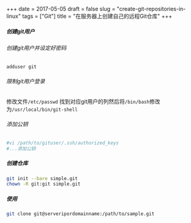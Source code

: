 +++
date = 2017-05-05
draft = false
slug = "create-git-repositories-in-linux"
tags = ["Git"]
title = "在服务器上创建自己的远程Git仓库"
+++

##### 创建git用户
###### 创建git用户并设定好密码
```bash
adduser git
```
###### 限制git用户登录

修改文件`/etc/passwd`
找到对应git用户的列然后将`/bin/bash`修改为`/usr/local/bin/git-shell`

###### 添加公钥
```bash
#vi /path/to/gituser/.ssh/authorized_keys
#...添加公钥
```

##### 创建仓库
```bash
git init --bare simple.git
chown -R git:git simple.git
```
##### 使用
```bash
git clone git@serveripordomainname:/path/to/sample.git
```